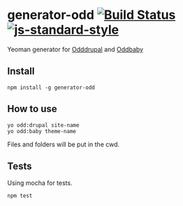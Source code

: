 # generator-odd [![Build Status](https://travis-ci.org/oddhill/generator-odd.svg?branch=master)](https://travis-ci.org/oddhill/generator-odd) [![js-standard-style](https://img.shields.io/badge/code%20style-standard-brightgreen.svg?style=flat)](https://github.com/feross/standard)

Yeoman generator for [Odddrupal](https://github.com/oddhill/odddrupal) and [Oddbaby](https://github.com/oddhill/oddbaby)

## Install
```
npm install -g generator-odd
```

## How to use

```
yo odd:drupal site-name
yo odd:baby theme-name
```
Files and folders will be put in the cwd.

## Tests
Using mocha for tests.
```
npm test
```

